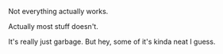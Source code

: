 Not everything actually works.

Actually most stuff doesn't.

It's really just garbage. But hey, some of it's kinda neat I guess.